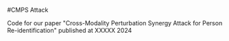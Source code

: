 #CMPS Attack

Code for our paper "Cross-Modality Perturbation Synergy Attack for Person Re-identification" published at XXXXX 2024
